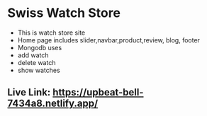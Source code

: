 # Swiss Watch Store


* This is watch store site
* Home page includes slider,navbar,product,review, blog, footer
* Mongodb uses
* add watch 
* delete watch
* show watches




## Live Link: https://upbeat-bell-7434a8.netlify.app/

